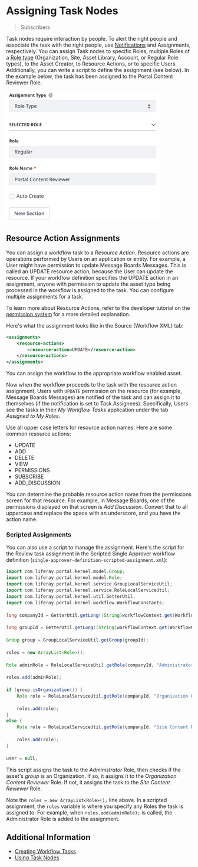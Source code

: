# Assigning Task Nodes

> Subscribers

Task nodes require interaction by people. To alert the right people and associate the task with the right people, use [Notifications](./configuring-workflow-actions-and-notifications.md#adding-notifications) and Assignments, respectively. You can assign Task nodes to specific Roles, multiple Roles of a [Role type](../../../../users-and-permissions/roles-and-permissions/understanding-roles-and-permissions.md) (Organization, Site, Asset Library, Account, or Regular Role types), to the Asset Creator, to Resource Actions, or to specific Users. Additionally, you can write a script to define the assignment (see below). In the example below, the task has been assigned to the Portal Content Reviewer Role.

![You can add an Assignment to a Task node.](./assigning-task-nodes/images/01.png)

## Resource Action Assignments

You can assign a workflow task to a _Resource Action_. Resource actions are operations performed by Users on an application or entity. For example, a User might have permission to update Message Boards Messages. This is called an UPDATE resource action, because the User can update the resource. If your workflow definition specifies the UPDATE action in an assignment, anyone with permission to update the asset type being processed in the workflow is assigned to the task. You can configure multiple assignments for a task.

To learn more about Resource Actions, refer to the developer tutorial on the [permission system](../../../../developing-applications/permissions.md) for a more detailed explanation.

Here's what the assignment looks like in the Source (Workflow XML) tab:

```xml
<assignments>
    <resource-actions>
        <resource-action>UPDATE</resource-action>
    </resource-actions>
</assignments>
```

You can assign the workflow to the appropriate workflow enabled asset.

Now when the workflow proceeds to the task with the resource action assignment, Users with `UPDATE` permission on the resource (for example, Message Boards Messages) are notified of the task and can assign it to themselves (if the notification is set to Task Assignees). Specifically, Users see the tasks in their *My Workflow Tasks* application under the tab *Assigned to My Roles*.

Use all upper case letters for resource action names. Here are some common resource actions:

* UPDATE
* ADD
* DELETE
* VIEW
* PERMISSIONS
* SUBSCRIBE
* ADD_DISCUSSION

You can determine the probable resource action name from the permissions screen for that resource. For example, in Message Boards, one of the permissions displayed on that screen is *Add Discussion*. Convert that to all uppercase and replace the space with an underscore, and you have the action name.

### Scripted Assignments

You can also use a script to manage the assignment. Here's the script for the Review task assignment in the Scripted Single Approver workflow definition (`single-approver-definition-scripted-assignment.xml`):

```groovy
import com.liferay.portal.kernel.model.Group;
import com.liferay.portal.kernel.model.Role;
import com.liferay.portal.kernel.service.GroupLocalServiceUtil;
import com.liferay.portal.kernel.service.RoleLocalServiceUtil;
import com.liferay.portal.kernel.util.GetterUtil;
import com.liferay.portal.kernel.workflow.WorkflowConstants;

long companyId = GetterUtil.getLong((String)workflowContext.get(WorkflowConstants.CONTEXT_COMPANY_ID));

long groupId = GetterUtil.getLong((String)workflowContext.get(WorkflowConstants.CONTEXT_GROUP_ID));

Group group = GroupLocalServiceUtil.getGroup(groupId);

roles = new ArrayList<Role>();

Role adminRole = RoleLocalServiceUtil.getRole(companyId, "Administrator");

roles.add(adminRole);

if (group.isOrganization()) {
    Role role = RoleLocalServiceUtil.getRole(companyId, "Organization Content Reviewer");

    roles.add(role);
}
else {
    Role role = RoleLocalServiceUtil.getRole(companyId, "Site Content Reviewer");

    roles.add(role);
}

user = null;
```

This script assigns the task to the *Administrator* Role, then checks if the asset's *group* is an Organization. If so, it assigns it to the *Organization Content Reviewer* Role. If not, it assigns the task to the *Site Content Reviewer* Role.

Note the `roles = new ArrayList<Role>();` line above. In a scripted assignment, the `roles` variable is where you specify any Roles the task is assigned to. For example, when `roles.add(adminRole);` is called, the Administrator Role is added to the assignment.

## Additional Information

* [Creating Workflow Tasks](./creating-workflow-tasks.md)
* [Using Task Nodes](./workflow-nodes.md)
